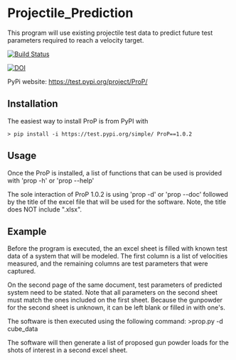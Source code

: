 # Projectile_Prediction

This program will use existing projectile test data to predict future test parameters required to reach a velocity target.

[![Build Status](https://travis-ci.org/coeyl/Projectile_Prediction.svg?branch=master)](https://travis-ci.org/coeyl/Projectile_Prediction)

[![DOI](https://zenodo.org/badge/181944492.svg)](https://zenodo.org/badge/latestdoi/181944492)

PyPi website:
https://test.pypi.org/project/ProP/

## Installation

The easiest way to install ProP is from PyPI with

    > pip install -i https://test.pypi.org/simple/ ProP==1.0.2

## Usage
Once the ProP is installed, a list of functions that can be used is provided with 'prop -h' or 'prop --help'

The sole interaction of ProP 1.0.2 is using 'prop -d' or 'prop --doc' followed by the title of the excel file
that will be used for the software. Note, the title does NOT include ".xlsx".

## Example
Before the program is executed, the an excel sheet is filled with known test data of a system that will be
modeled. The first column is a list of velocities measured, and the remaining columns are test parameters
that were captured.

On the second page of the same document, test parameters of predicted system need to be stated. Note that
all parameters on the second sheet must match the ones included on the first sheet. Because the gunpowder
for the second sheet is unknown, it can be left blank or filled in with one's.

The software is then executed using the following command:
    >prop.py -d cube_data

The software will then generate a list of proposed gun powder loads for the shots of interest in a second
excel sheet.
